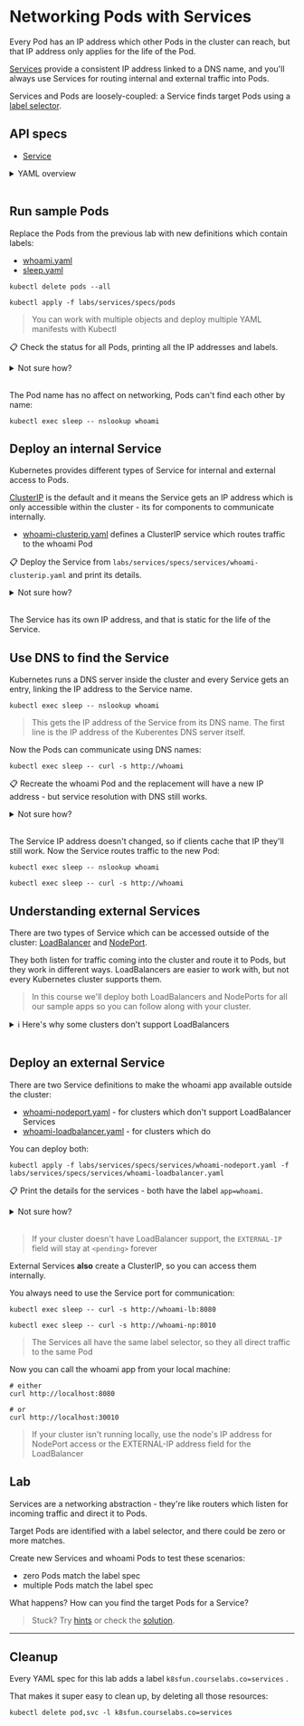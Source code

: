 # Networking Pods with Services

Every Pod has an IP address which other Pods in the cluster can reach, but that IP address only applies for the life of the Pod.

[Services](https://kubernetes.io/docs/concepts/services-networking/service/) provide a consistent IP address linked to a DNS name, and you'll always use Services for routing internal and external traffic into Pods.

Services and Pods are loosely-coupled: a Service finds target Pods using a [label selector](https://kubernetes.io/docs/concepts/overview/working-with-objects/labels/).

## API specs

- [Service](https://kubernetes.io/docs/reference/generated/kubernetes-api/v1.20/#service-v1-core)

<details>
  <summary>YAML overview</summary>

Service definitions have the usual metadata. The spec needs to include the network ports and the label selector:

```
apiVersion: v1
kind: Service
metadata:
  name: whoami
spec:
  selector:
    app: whoami
  ports:
    - name: http
      port: 80
      targetPort: 80
```

The ports are where the Service listens, and the label selector can match zero to many Pods.

* `selector` - list of labels to find target Pods
* `ports` - list of ports to listen on
* `name` - port name within Kubernetes
* `port` - port the Service listens on
* `targetPort` - port on the Pod where traffic gets sent

## Pod YAML

Pods need to include matching labels to receive traffic from the Service.

Labels are specified in metadata:

```
apiVersion: v1
kind: Pod
metadata:
  name: whoami
  labels:
    app: whoami
spec:
  # ...
```

> Labels are abitrary key-value pairs. `app`, `component` and `version` are typically used for application Pods.

</details><br/>

## Run sample Pods

Replace the Pods from the previous lab with new definitions which contain labels:

* [whoami.yaml](specs/pods/whoami.yaml)
* [sleep.yaml](specs/pods/sleep.yaml)

```
kubectl delete pods --all

kubectl apply -f labs/services/specs/pods
```

> You can work with multiple objects and deploy multiple YAML manifests with Kubectl

📋 Check the status for all Pods, printing all the IP addresses and labels.

<details>
  <summary>Not sure how?</summary>

```
kubectl get pods -o wide --show-labels
```

</details><br/>

The Pod name has no affect on networking, Pods can't find each other by name:

```
kubectl exec sleep -- nslookup whoami
```

## Deploy an internal Service

Kubernetes provides different types of Service for internal and external access to Pods. 

[ClusterIP](https://kubernetes.io/docs/concepts/services-networking/connect-applications-service/) is the default and it means the Service gets an IP address which is only accessible within the cluster - its for components to communicate internally.

* [whoami-clusterip.yaml](specs/services/whoami-clusterip.yaml) defines a ClusterIP service which routes traffic to the whoami Pod

📋 Deploy the Service from `labs/services/specs/services/whoami-clusterip.yaml` and print its details.

<details>
  <summary>Not sure how?</summary>

```
kubectl apply -f labs/services/specs/services/whoami-clusterip.yaml
```

Print the details:

```
kubectl get service whoami

kubectl describe svc whoami
```

> The `get` and `describe` commands are the same for all objects; Services have the alias `svc`

</details><br/>

The Service has its own IP address, and that is static for the life of the Service.

## Use DNS to find the Service

Kubernetes runs a DNS server inside the cluster and every Service gets an entry, linking the IP address to the Service name.

```
kubectl exec sleep -- nslookup whoami
```

> This gets the IP address of the Service from its DNS name. The first line is the IP address of the Kuberentes DNS server itself.

Now the Pods can communicate using DNS names:

```
kubectl exec sleep -- curl -s http://whoami
```

📋 Recreate the whoami Pod and the replacement will have a new IP address - but service resolution with DNS still works. 

<details>
  <summary>Not sure how?</summary>

Check the current IP address then delete the Pod:

```
kubectl get pods -o wide -l app=whoami

kubectl delete pods -l app=whoami
```

> You can use label selectors in Kubectl too - labels are a powerful management tool

Create a replacement Pod and check its IP address:

```
kubectl apply -f labs/services/specs/pods

kubectl get pods -o wide -l app=whoami
```

</details><br/>

The Service IP address doesn't changed, so if clients cache that IP they'll still work. Now the Service routes traffic to the new Pod:

```
kubectl exec sleep -- nslookup whoami

kubectl exec sleep -- curl -s http://whoami
```

## Understanding external Services

There are two types of Service which can be accessed outside of the cluster: [LoadBalancer](https://kubernetes.io/docs/tasks/access-application-cluster/create-external-load-balancer/) and [NodePort](https://kubernetes.io/docs/concepts/services-networking/service/#nodeport).

They both listen for traffic coming into the cluster and route it to Pods, but they work in different ways. LoadBalancers are easier to work with, but not every Kubernetes cluster supports them.

> In this course we'll deploy both LoadBalancers and NodePorts for all our sample apps so you can follow along with your cluster.

<details>
  <summary>ℹ Here's why some clusters don't support LoadBalancers</summary>

- LoadBalancer Services integrate with the platform they're running on to get a real IP address. In a managed Kubernetes service in the cloud you'll get a unique public IP address for every Service, integrated with a cloud load balancer to direct traffic to your nodes. In Docker Desktop the IP address will be `localhost`; in k3s it will be a local network address.

- NodePorts don't need any external setup so they work in the same way on all Kubernetes clusters. Every node in the cluster listens on the specified port and forwards traffic to Pods. The external port number must be >= 30000 - a security feature so Kubernetes components don't need to run with elevated privileges on the node.

Platform | LoadBalancer | NodePort 
--- | --- | --- |
Docker Desktop | ✔ | ✔
K3s  | ✔ | ✔
K3d  | 🌓 | ✔
AKS, EKS, GKE etc.  | ✔ | ✔
Kind | ❌ | ✔
Minikube | ❌  |  ✔
Microk8s | ❌  |  ✔
Bare-metal | ❌  |  ✔

> If you don't have LoadBalancer support you can add it with [MetalLB](https://metallb.universe.tf/), but that's not in scope for this course :)

</details><br/>

## Deploy an external Service

There are two Service definitions to make the whoami app available outside the cluster:

* [whoami-nodeport.yaml](specs/services/whoami-nodeport.yaml) - for clusters which don't support LoadBalancer Services 
* [whoami-loadbalancer.yaml](specs/services/whoami-loadbalancer.yaml) - for clusters which do

You can deploy both:

```
kubectl apply -f labs/services/specs/services/whoami-nodeport.yaml -f labs/services/specs/services/whoami-loadbalancer.yaml
```

📋 Print the details for the services - both have the label `app=whoami`.

<details>
  <summary>Not sure how?</summary>

```
kubectl get svc -l app=whoami
```

</details><br/>

> If your cluster doesn't have LoadBalancer support, the `EXTERNAL-IP` field will stay at `<pending>` forever

External Services **also** create a ClusterIP, so you can access them internally. 

You always need to use the Service port for communication:

```
kubectl exec sleep -- curl -s http://whoami-lb:8080

kubectl exec sleep -- curl -s http://whoami-np:8010
```

> The Services all have the same label selector, so they all direct traffic to the same Pod

Now you can call the whoami app from your local machine:

```
# either
curl http://localhost:8080

# or
curl http://localhost:30010
```

> If your cluster isn't running locally, use the node's IP address for NodePort access or the EXTERNAL-IP address field for the LoadBalancer

## Lab

Services are a networking abstraction - they're like routers which listen for incoming traffic and direct it to Pods.

Target Pods are identified with a label selector, and there could be zero or more matches.

Create new Services and whoami Pods to test these scenarios:

* zero Pods match the label spec
* multiple Pods match the label spec

What happens? How can you find the target Pods for a Service?

> Stuck? Try [hints](hints.md) or check the [solution](solution.md).

___
## Cleanup

Every YAML spec for this lab adds a label `k8sfun.courselabs.co=services` .

That makes it super easy to clean up, by deleting all those resources:

```
kubectl delete pod,svc -l k8sfun.courselabs.co=services
```
